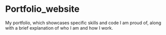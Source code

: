 # Portfolio_website
My portfolio, which showcases specific skills and code I am proud of, along with a brief explanation of who I am and how I work.
